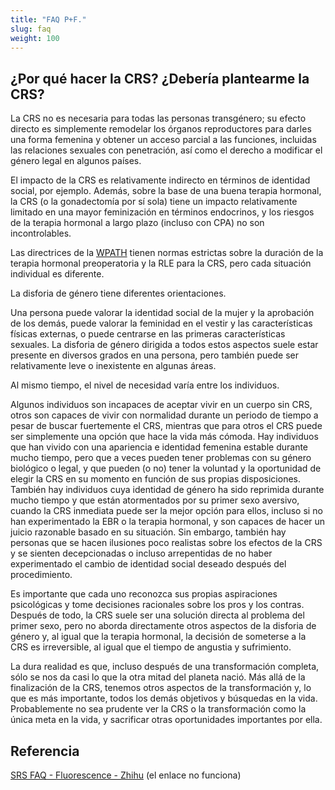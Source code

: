 ```yaml
---
title: "FAQ P+F."
slug: faq
weight: 100
---
```


## ¿Por qué hacer la CRS? ¿Debería plantearme la CRS?

La CRS no es necesaria para todas las personas transgénero; su efecto directo es simplemente remodelar los órganos reproductores para darles una forma femenina y obtener un acceso parcial a las funciones, incluidas las relaciones sexuales con penetración, así como el derecho a modificar el género legal en algunos países.

El impacto de la CRS es relativamente indirecto en términos de identidad social, por ejemplo. Además, sobre la base de una buena terapia hormonal, la CRS (o la gonadectomía por sí sola) tiene un impacto relativamente limitado en una mayor feminización en términos endocrinos, y los riesgos de la terapia hormonal a largo plazo (incluso con CPA) no son incontrolables.

Las directrices de la [WPATH](https://es.wikipedia.org/wiki/Asociaci%C3%B3n_Profesional_Mundial_para_la_Salud_Transg%C3%A9nero) tienen normas estrictas sobre la duración de la terapia hormonal preoperatoria y la RLE para la CRS, pero cada situación individual es diferente.

La disforia de género tiene diferentes orientaciones.

Una persona puede valorar la identidad social de la mujer y la aprobación de los demás, puede valorar la feminidad en el vestir y las características físicas externas, o puede centrarse en las primeras características sexuales.
La disforia de género dirigida a todos estos aspectos suele estar presente en diversos grados en una persona, pero también puede ser relativamente leve o inexistente en algunas áreas.

Al mismo tiempo, el nivel de necesidad varía entre los individuos.

Algunos individuos son incapaces de aceptar vivir en un cuerpo sin CRS, otros son capaces de vivir con normalidad durante un periodo de tiempo a pesar de buscar fuertemente el CRS, mientras que para otros el CRS puede ser simplemente una opción que hace la vida más cómoda.
Hay individuos que han vivido con una apariencia e identidad femenina estable durante mucho tiempo, pero que a veces pueden tener problemas con su género biológico o legal, y que pueden (o no) tener la voluntad y la oportunidad de elegir la CRS en su momento en función de sus propias disposiciones.
También hay individuos cuya identidad de género ha sido reprimida durante mucho tiempo y que están atormentados por su primer sexo aversivo, cuando la CRS inmediata puede ser la mejor opción para ellos, incluso si no han experimentado la EBR o la terapia hormonal, y son capaces de hacer un juicio razonable basado en su situación.
Sin embargo, también hay personas que se hacen ilusiones poco realistas sobre los efectos de la CRS y se sienten decepcionadas o incluso arrepentidas de no haber experimentado el cambio de identidad social deseado después del procedimiento.

Es importante que cada uno reconozca sus propias aspiraciones psicológicas y tome decisiones racionales sobre los pros y los contras. Después de todo, la CRS suele ser una solución directa al problema del primer sexo, pero no aborda directamente otros aspectos de la disforia de género y, al igual que la terapia hormonal, la decisión de someterse a la CRS es irreversible, al igual que el tiempo de angustia y sufrimiento.

La dura realidad es que, incluso después de una transformación completa, sólo se nos da casi lo que la otra mitad del planeta nació. Más allá de la finalización de la CRS, tenemos otros aspectos de la transformación y, lo que es más importante, todos los demás objetivos y búsquedas en la vida. Probablemente no sea prudente ver la CRS o la transformación como la única meta en la vida, y sacrificar otras oportunidades importantes por ella.

## Referencia

[SRS FAQ - Fluorescence - Zhihu](https://zhuanlan.zhihu.com/p/161673959) (el enlace no funciona)
